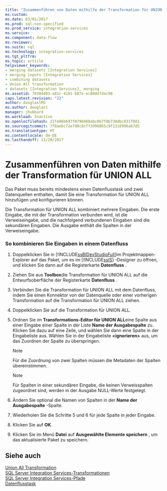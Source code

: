```yaml
---
title: "Zusammenführen von Daten mithilfe der Transformation für UNION ALL | Microsoft-Dokumentation"
ms.custom: 
ms.date: 03/01/2017
ms.prod: sql-non-specified
ms.prod_service: integration-services
ms.service: 
ms.component: data-flow
ms.reviewer: 
ms.suite: sql
ms.technology: integration-services
ms.tgt_pltfrm: 
ms.topic: article
helpviewer_keywords:
- merging datasets [Integration Services]
- merging inputs [Integration Services]
- combining datasets
- Union All transformation
- datasets [Integration Services], merging
ms.assetid: 78304403-a81c-4101-b87e-ec80ddfdac98
caps.latest.revision: "22"
author: douglaslMS
ms.author: douglasl
manager: jhubbard
ms.workload: Inactive
ms.openlocfilehash: 21fe86b697f0790488abc0b7f8b730dbc831f881
ms.sourcegitcommit: 7f8aebc72e7d0c8cff3990865c9f1316996a67d5
ms.translationtype: HT
ms.contentlocale: de-DE
ms.lasthandoff: 11/20/2017
---
```

# <a name="merge-data-by-using-the-union-all-transformation"></a>Zusammenführen von Daten mithilfe der Transformation für UNION ALL
  Das Paket muss bereits mindestens einen Datenflusstask und zwei Datenquellen enthalten, damit Sie eine Transformation für UNION ALL hinzufügen und konfigurieren können.  
  
 Die Transformation für UNION ALL kombiniert mehrere Eingaben. Die erste Eingabe, die mit der Transformation verbunden wird, ist die Verweiseingabe, und die nachfolgend verbundenen Eingaben sind die sekundären Eingaben. Die Ausgabe enthält die Spalten in der Verweiseingabe.  
  
### <a name="to-combine-inputs-in-a-data-flow"></a>So kombinieren Sie Eingaben in einem Datenfluss  
  
1.  Doppelklicken Sie in [!INCLUDE[ssBIDevStudioFull](../../../includes/ssbidevstudiofull-md.md)]im Projektmappen-Explorer auf das Paket, um es im [!INCLUDE[ssIS](../../../includes/ssis-md.md)] -Designer zu öffnen, und klicken Sie dann auf die Registerkarte **Datenfluss** .  
  
2.  Ziehen Sie aus **Toolbox**die Transformation für UNION ALL auf die Entwurfsoberfläche der Registerkarte **Datenfluss** .  
  
3.  Verbinden Sie die Transformation für UNION ALL mit dem Datenfluss, indem Sie einen Konnektor von der Datenquelle oder einer vorherigen Transformation auf die Transformation für UNION ALL ziehen.  
  
4.  Doppelklicken Sie auf die Transformation für UNION ALL.  
  
5.  Ordnen Sie im **Transformations-Editor für UNION ALL**eine Spalte aus einer Eingabe einer Spalte in der Liste **Name der Ausgabespalte** zu. Klicken Sie dazu auf eine Zeile, und wählen Sie dann eine Spalte in der Eingabeliste aus. Wählen Sie in der Eingabeliste **\<ignorieren>** aus, um das Zuordnen der Spalte zu überspringen.  
  
    > [!NOTE]  
    >  Für die Zuordnung von zwei Spalten müssen die Metadaten der Spalten übereinstimmen.  
  
    > [!NOTE]  
    >  Für Spalten in einer sekundären Eingabe, die keinen Verweisspalten zugeordnet sind, werden in der Ausgabe NULL-Werte festgelegt.  
  
6.  Ändern Sie optional die Namen von Spalten in der **Name der Ausgabespalte** -Spalte.  
  
7.  Wiederholen Sie die Schritte 5 und 6 für jede Spalte in jeder Eingabe.  
  
8.  Klicken Sie auf **OK**.  
  
9. Klicken Sie im Menü **Datei** auf **Ausgewählte Elemente speichern** , um das aktualisierte Paket zu speichern.  
  
## <a name="see-also"></a>Siehe auch  
 [Union All Transformation](../../../integration-services/data-flow/transformations/union-all-transformation.md)   
 [SQL Server Integration Services-Transformationen](../../../integration-services/data-flow/transformations/integration-services-transformations.md)   
 [SQL Server Integration Services-Pfade](../../../integration-services/data-flow/integration-services-paths.md)   
 [Datenflusstask](../../../integration-services/control-flow/data-flow-task.md)  
  
  
